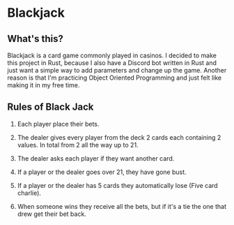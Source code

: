 # Blackjack

## What's this?

Blackjack is a card game commonly played in casinos. I decided to make this project in Rust, because I also have a Discord bot written in Rust and just want a simple way to add parameters and change up the game. Another reason is that I'm practicing Object Oriented Programming and just felt like making it in my free time.

## Rules of Black Jack

1. Each player place their bets.

2. The dealer gives every player from the deck 2 cards each containing 2 values. In total from 2 all the way up to 21.

3. The dealer asks each player if they want another card.

4. If a player or the dealer goes over 21, they have gone bust.

5. If a player or the dealer has 5 cards they automatically lose (Five card charlie).

6. When someone wins they receive all the bets, but if it's a tie the one that drew get their bet back.